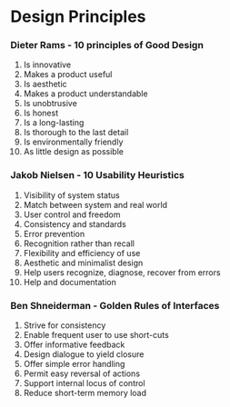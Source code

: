 # Design Principles

### Dieter Rams - 10 principles of Good Design

1. Is innovative
2. Makes a product useful
3. Is aesthetic
4. Makes a product understandable
5. Is unobtrusive
6. Is honest
7. Is a long-lasting
8. Is thorough to the last detail
9. Is environmentally friendly
10. As little design as possible

### Jakob Nielsen - 10 Usability Heuristics

1. Visibility of system status
2. Match between system and real world
3. User control and freedom
4. Consistency and standards
5. Error prevention
6. Recognition rather than recall
7. Flexibility and efficiency of use
8. Aesthetic and minimalist design
9. Help users recognize, diagnose, recover from errors
10. Help and documentation

### Ben Shneiderman - Golden Rules of Interfaces

1. Strive for consistency
2. Enable frequent user to use short-cuts
3. Offer informative feedback
4. Design dialogue to yield closure
5. Offer simple error handling
6. Permit easy reversal of actions
7. Support internal locus of control
8. Reduce short-term memory load